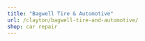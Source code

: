 ```yaml
---
title: "Bagwell Tire & Automotive"
url: /clayton/bagwell-tire-and-automotive/
shop: car repair
---
```

